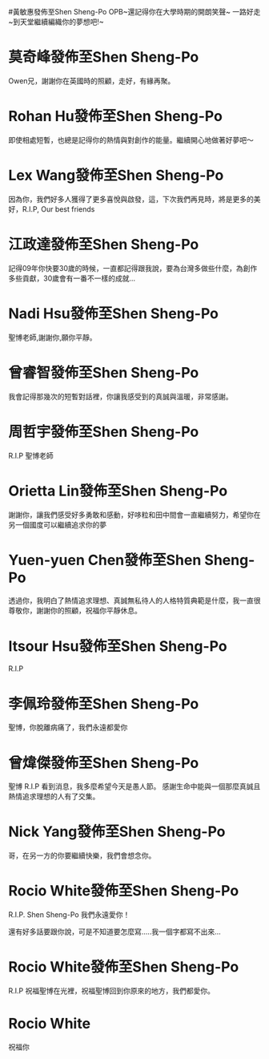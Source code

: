#黃敏惠發佈至‎Shen Sheng-Po
OPB~還記得你在大學時期的開朗笑聲~
一路好走~到天堂繼續編織你的夢想吧!~

莫奇峰發佈至‎Shen Sheng-Po
========
Owen兄，謝謝你在英國時的照顧，走好，有緣再聚。

Rohan Hu發佈至‎Shen Sheng-Po
========
即使相處短暫，也總是記得你的熱情與對創作的能量。繼續開心地做著好夢吧～

Lex Wang發佈至‎Shen Sheng-Po
========
因為你，我們好多人獲得了更多喜悅與啟發，這，下次我們再見時，將是更多的美好，R.I.P, Our best friends

江政達發佈至‎Shen Sheng-Po
========
記得09年你快要30歲的時候，一直都記得跟我說，要為台灣多做些什麼，為創作多些貢獻，30歲會有一番不一樣的成就...


Nadi Hsu發佈至‎Shen Sheng-Po
========
聖博老師,謝謝你,願你平靜。

曾睿智發佈至‎Shen Sheng-Po
========
我會記得那幾次的短暫對話裡，你讓我感受到的真誠與溫暖，非常感謝。

周哲宇發佈至‎Shen Sheng-Po
========
R.I.P 聖博老師

Orietta Lin發佈至‎Shen Sheng-Po
========
謝謝你，讓我們感受好多勇敢和感動，好哆粒和田中間會一直繼續努力，希望你在另一個國度可以繼續追求你的夢

Yuen-yuen Chen發佈至‎Shen Sheng-Po
========
透過你，我明白了熱情追求理想、真誠無私待人的人格特質典範是什麼，我一直很尊敬你，謝謝你的照顧，祝福你平靜休息。

Itsour Hsu發佈至‎Shen Sheng-Po
========
R.I.P


李佩玲發佈至‎Shen Sheng-Po
========
聖博，你脫離病痛了，我們永遠都愛你


曾煒傑發佈至‎Shen Sheng-Po
========
聖博 R.I.P 
看到消息，我多麼希望今天是愚人節。
感謝生命中能與一個那麼真誠且熱情追求理想的人有了交集。


Nick Yang發佈至‎Shen Sheng-Po
========
哥，在另一方的你要繼續快樂，我們會想念你。


Rocio White發佈至‎Shen Sheng-Po
========

R.I.P. Shen Sheng-Po 我們永遠愛你！

還有好多話要跟你說，可是不知道要怎麼寫.....我一個字都寫不出來...

Rocio White發佈至‎Shen Sheng-Po
========
R.I.P 
祝福聖博在光裡，祝福聖博回到你原來的地方，我們都愛你。


Rocio White
========
祝福你
